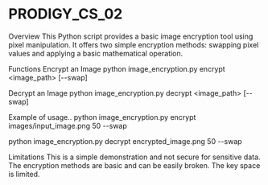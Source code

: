 # PRODIGY_CS_02

Overview
This Python script provides a basic image encryption tool using pixel manipulation. It offers two simple encryption methods: swapping pixel values and applying a basic mathematical operation.

Functions
Encrypt an Image
python image_encryption.py encrypt <image_path> [--swap]

Decrypt an Image
python image_encryption.py decrypt <image_path> [--swap]

Example of usage..
python image_encryption.py encrypt images/input_image.png 50 --swap

python image_encryption.py decrypt encrypted_image.png 50 --swap

Limitations
This is a simple demonstration and not secure for sensitive data. The encryption methods are basic and can be easily broken. The key space is limited.
